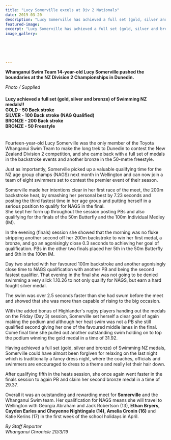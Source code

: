```yaml
---
title: "Lucy Somerville excels at Div 2 Nationals"
date: 2019-03-20
description: "Lucy Somerville has achieved a full set (gold, silver and bronze) of Swimming NZ medals at the Div 2 comp in Dunedin!.."
featured-image: 
excerpt: "Lucy Somerville has achieved a full set (gold, silver and bronze) of Swimming NZ medals at the Div 2 competition in Dunedin!.."
image_gallery:
	
	
	
	
	
---
```


<p><strong>Whanganui Swim Team 14-year-old Lucy Somerville pushed the boundaries at the NZ Division 2 Championships in Dunedin.</strong></p>
<p><em>Photo / Supplied</em></p>
<h4>Lucy achieved a full set (gold, silver and bronze) of Swimming NZ medals!!<br />GOLD -&nbsp;50 Back stroke<br />SILVER -&nbsp;100 Back stroke&nbsp;<span>(NAG Qualified)</span>&nbsp;<br />BRONZE -&nbsp;<span>200 Back stroke<br /></span>BRONZE -&nbsp;50 Freestyle</h4>
<p class="element element-paragraph"><br />Fourteen-year-old Lucy Somerville was the only member of the Toyota Whanganui Swim Team to make the long trek to Dunedin to contest the New Zealand Division 2 competition, and she came back with a full set of medals in the backstroke events and another bronze in the 50-metre freestyle.</p>
<p class="element element-paragraph">Just as importantly, Somerville picked up a valuable qualifying time for the NZ age group champs (NAGS) next month in Wellington and can now join a team of eight swimmers set to contest the premier event of their season.</p>
<p class="element element-paragraph">Somerville made her intentions clear in her first race of the meet, the 200m backstroke heat, by smashing her personal best by 7.23 seconds and posting the third fastest time in her age group and putting herself in a serious position to qualify for NAGS in the final.&nbsp;<br />She kept her form up throughout the session posting PBs and also qualifying for the finals of the 50m Butterfly and the 100m Individual Medley (IM).</p>
<p class="element element-paragraph">In the evening (finals) session she showed that the morning was no fluke stripping another second off her 200m backstroke to win her first medal, a bronze, and go an agonisingly close 0.3 seconds to achieving her goal of qualification. PBs in the other two finals placed her 5th in the 50m Butterfly and 6th in the 100m IM.</p>
<p class="element element-paragraph">Day two started with her favoured 100m backstroke and another agonisingly close time to NAGS qualification with another PB and being the second fastest qualifier. That evening in the final she was not going to be denied swimming a very slick 1.10.26 to not only qualify for NAGS, but earn a hard fought silver medal.</p>
<p class="element element-paragraph">The swim was over 2.5 seconds faster than she had swum before the meet and showed that she was more than capable of rising to the big occasion.</p>
<p class="element element-paragraph">With the added bonus of Highlander's rugby players handing out the medals on the Friday (Day 3) session, Somerville set herself a clear goal of again making the podium and although her heat swim was not a PB she still qualified second giving her one of the favoured middle lanes in the final. Come final time she pulled out another outstanding swim holding on to top the podium winning the gold medal in a time of 31.92.</p>
<p class="element element-paragraph">Having achieved a full set (gold, silver and bronze) of Swimming NZ medals, Somerville could have almost been forgiven for relaxing on the last night which is traditionally a fancy dress night, where the coaches, officials and swimmers are encouraged to dress to a theme and really let their hair down.</p>
<p class="element element-paragraph">After qualifying fifth in the heats session, she once again went faster in the finals session to again PB and claim her second bronze medal in a time of 29.37.</p>
<p class="element element-paragraph">Overall it was an outstanding and rewarding meet for <strong>Somerville</strong> and the Whanganui Swim team. Her qualification for NAGS means she will travel to Wellington with Georgia Abraham and Jack Robertson (13), <strong>Ethan Bryers, Cayden Earles and Cheyenne Nightingale (14), Amelia Cronin (16)</strong> and Katie Kerins (17) in the first week of the school holidays in April.</p>
<p><em>By Staff Reporter<br />Whanganui Chronicle 20/3/19</em></p>

